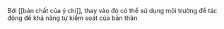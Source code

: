 Bởi [[bản chất của ý chí]], thay vào đó có thể sử dụng môi trường để tác động để khả năng tự kiểm soát của bản thân